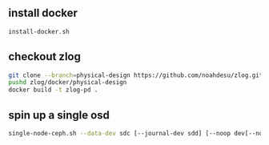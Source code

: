 ## install docker

```bash
install-docker.sh
```

## checkout zlog

```bash
git clone --branch=physical-design https://github.com/noahdesu/zlog.git
pushd zlog/docker/physical-design
docker build -t zlog-pd .
```

## spin up a single osd

```bash
single-node-ceph.sh --data-dev sdc [--journal-dev sdd] [--noop dev[--noop dev ...]]
```
